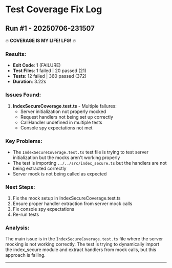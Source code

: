 # Test Coverage Fix Log

## Run #1 - 20250706-231507

🔥 **COVERAGE IS MY LIFE! LFG!** 🔥

### Results:
- **Exit Code**: 1 (FAILURE)
- **Test Files**: 1 failed | 20 passed (21)
- **Tests**: 12 failed | 360 passed (372)
- **Duration**: 3.22s

### Issues Found:
1. **IndexSecureCoverage.test.ts** - Multiple failures:
   - Server initialization not properly mocked
   - Request handlers not being set up correctly
   - CallHandler undefined in multiple tests
   - Console spy expectations not met

### Key Problems:
- The `IndexSecureCoverage.test.ts` test file is trying to test server initialization but the mocks aren't working properly
- The test is importing `../../src/index_secure.ts` but the handlers are not being extracted correctly
- Server mock is not being called as expected

### Next Steps:
1. Fix the mock setup in IndexSecureCoverage.test.ts
2. Ensure proper handler extraction from server mock calls
3. Fix console spy expectations
4. Re-run tests

### Analysis:
The main issue is in the `IndexSecureCoverage.test.ts` file where the server mocking is not working correctly. The test is trying to dynamically import the index_secure module and extract handlers from mock calls, but this approach is failing.

---